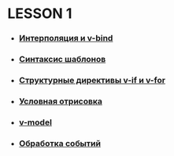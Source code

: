 # LESSON 1
- ###  [Интерполяция и v-bind](https://ru.vuejs.org/v2/guide/index.html#%D0%94%D0%B5%D0%BA%D0%BB%D0%B0%D1%80%D0%B0%D1%82%D0%B8%D0%B2%D0%BD%D0%B0%D1%8F-%D0%BE%D1%82%D1%80%D0%B8%D1%81%D0%BE%D0%B2%D0%BA%D0%B0)
- ### [Синтаксис шаблонов](https://ru.vuejs.org/v2/guide/syntax.html)
- ### [Структурные директивы v-if и v-for](https://ru.vuejs.org/v2/guide/index.html#%D0%A3%D1%81%D0%BB%D0%BE%D0%B2%D0%B8%D1%8F-%D0%B8-%D1%86%D0%B8%D0%BA%D0%BB%D1%8B)
- ### [Условная отрисовка](https://ru.vuejs.org/v2/guide/conditional.html)
- ### [v-model](https://ru.vuejs.org/v2/guide/index.html#%D0%A0%D0%B0%D0%B1%D0%BE%D1%82%D0%B0-%D1%81-%D0%BF%D0%BE%D0%BB%D1%8C%D0%B7%D0%BE%D0%B2%D0%B0%D1%82%D0%B5%D0%BB%D1%8C%D1%81%D0%BA%D0%B8%D0%BC-%D0%B2%D0%B2%D0%BE%D0%B4%D0%BE%D0%BC)
- ###  [Обработка событий](https://ru.vuejs.org/v2/guide/events.html)